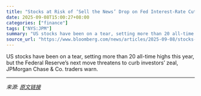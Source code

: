 ```yaml
---
title: "Stocks at Risk of ‘Sell the News’ Drop on Fed Interest-Rate Cut, JPMorgan Traders Say"
date: 2025-09-08T15:00:27+08:00
categories: ["finance"]
tags: ["NYS:JPM"]
summary: "US stocks have been on a tear, setting more than 20 all-time highs this year, but the Federal Reserve’s next move threatens to curb investors’ zeal, JPMorgan Chase &amp; Co. traders warn."
source_url: "https://www.bloomberg.com/news/articles/2025-09-08/stocks-at-risk-of-sell-the-news-drop-on-fed-rate-cut-jpmorgan-traders-say"
---
```


US stocks have been on a tear, setting more than 20 all-time highs this year, but the Federal Reserve’s next move threatens to curb investors’ zeal, JPMorgan Chase &amp; Co. traders warn.

---

*来源: [原文链接](https://www.bloomberg.com/news/articles/2025-09-08/stocks-at-risk-of-sell-the-news-drop-on-fed-rate-cut-jpmorgan-traders-say)*
